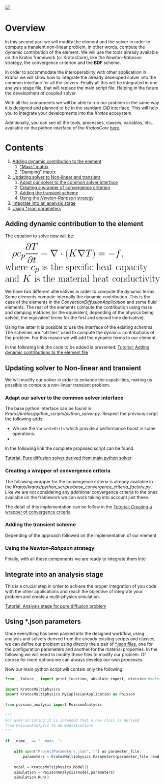 ![](https://i.gifer.com/3jnq.gif)

# Overview

In this second part we will modify the element and the solver in order to compute a transient non-linear problem, in other words, compute the dynamic contribution of the element. We will use the tools already available on the Kratos framework (or KratosCore), like the *Newton-Rahpson* strategy, the convergence criterion and the **BDF** scheme. 

In order to accommodate the interoperability with other applicatiion in *Kratos* we will show how to integrate the already developed solver into the common interface for all the solvers. Finally all this will be integrated in one analysis stage file, that will replace the main script file. Helping in the future the development of coupled solver.

With all this components we will be able to run our problem in the same way it is designed and planned to be in the standard [*GiD* interface](https://github.com/KratosMultiphysics/GiDInterface). This will help you to integrate your developments into the *Kratos* ecosystem.

Additionally, you can see all the tools, processes, classes, variables, etc... available on the pỳthon interface of the *KratosCore* [here](https://github.com/KratosMultiphysics/Kratos/wiki/Kratos-classes-accesible-via-python).

# Contents

1. [Adding dynamic contribution to the element][dummiesnl1_1]
    1. ["Mass" matrix][dummiesnl1_1a]
    2. ["Damping" matrix][dummiesnl1_1b]
2. [Updating solver to Non-linear and transient][dummiesnl1_2]
    1. [Adapt our solver to the common solver interface][dummiesnl1_20]
    2. [Creating a wrapper of convergence criterion][dummiesnl1_2a]
    3. [Adding the transient scheme][dummiesnl1_2b]
    4. [Using the *Newton-Rahpson* strategy][dummiesnl1_2c]
3. [Integrate into an analysis stage][dummiesnl1_3]
4. [Using *.json parameters][dummiesnl1_4]

[dummiesnl1_1]: #adding-dynamic-contribution-to-the-element
[dummiesnl1_1a]: #adding-dynamic-contribution-to-the-element
[dummiesnl1_1b]: #adding-dynamic-contribution-to-the-element
[dummiesnl1_2]: #updating-solver-to-non-linear-and-transient
[dummiesnl1_20]: #adapt-our-solver-to-the-common-solver-interface
[dummiesnl1_2a]: #creating-a-wrapper-of-convergence-criterion
[dummiesnl1_2b]: #adding-the-transient-scheme
[dummiesnl1_2c]: #using-the-newton-rahpson-strategy
[dummiesnl1_3]: #integrate-into-an-analysis-stage
[dummiesnl1_4]: #using-json-parameters

## Adding dynamic contribution to the element

The equation to solve [now will be](https://en.wikipedia.org/wiki/Heat_equation):

![](https://raw.githubusercontent.com/KratosMultiphysics/Documentation/master/Wiki_files/Kratos-For-Dummies/dynamic_equation.png)

We have two different alternatives in order to compute the dynamic terms. Some elements compute internally the dynamic contribution. This is the case of the elements in the *ConvectionDiffusionApplication* and some fluid elements. The rest of the elements compute the contribution using mass and damping matrices (or the equivalent, depending of the physics being solved, the equivalent terms for the first and second time derivative). 

Using the latter it is possible to use the interface of the existing *schemes*. The schemes are "utilities" used to compute the dynamic contributions of the problem. For this reason we will add the dynamic terms to our element.

In the following link the code to be added is presented:
[Tutorial: Adding dynamic contributions to the element file](https://github.com/KratosMultiphysics/Kratos/wiki/Tutorial:-Adding-dynamic-contributions-to-the-element-file)

## Updating solver to Non-linear and transient

We will modify our solver in order to enhance the capabilities, making us possible to compute a non-linear transient problem.

### Adapt our solver to the common solver interface

The base python interface can be found in *Kratos/kratos/python_scripts/python_solver.py*. Respect the previous script the following adds:

* We use the `VariableUtils` which provide a performance boost in some operations.
* 


In the following link the complete proposed script can be found.

[Tutorial: Pure diffusion solver derived from main python solver](https://github.com/KratosMultiphysics/Kratos/wiki/Tutorial:-Pure-diffusion-solver-derived-from-main-python-solver)

### Creating a wrapper of convergence criteria

The following wrapper for the convergence criteria is already available in the *Kratos/kratos/python_scripts/base_convergence_criteria_factory.py*. Like we are not considering any additional convergence criteria to the ones available on the framework we can work taking into account just these.

The detail of this implementation can be follow in the [Tutorial: Creating a wrapper of convergence criteria](https://github.com/KratosMultiphysics/Kratos/wiki/Tutorial:-Creating-a-wrapper-of-convergence-criteria)

### Adding the transient scheme

Depending of the approach followed on the implementation of our element

### Using the *Newton-Rahpson* strategy

Finally, with all these components we are ready to integrate them into 

## Integrate into an analysis stage

This is a crucial step in order to achieve the proper integration of you code with the other applications and reach the objective of integrate your problem and create a multi-physics simulation.

[Tutorial: Analysis stage for pure diffusion problem](https://github.com/KratosMultiphysics/Kratos/wiki/Tutorial:-Analysis-stage-for-pure-diffusion-problem)

## Using *.json parameters

Once everything has been packed into the designed workflow, using analysis and solvers derived from the already existing scripts and classes, we can define our problem using directly the a pair of [*.json files](https://es.wikipedia.org/wiki/JSON), one for the configuration parameters and another for the material properties. In the following we will need to modify these files to modify our problem. Of course for more options we can always develop our own processes.

Now our main python script will contain only the following:

~~~py
from __future__ import print_function, absolute_import, division #makes KratosMultiphysics backward compatible with python 2.6 and 2.7

import KratosMultiphysics
import KratosMultiphysics.MyLaplacianApplication as Poisson

from poisson_analysis import PoissonAnalysis

"""
For user-scripting it is intended that a new class is derived
from PoissonAnalysis to do modifications
"""

if __name__ == "__main__":

    with open("ProjectParameters.json",'r') as parameter_file:
        parameters = KratosMultiphysics.Parameters(parameter_file.read())

    model = KratosMultiphysics.Model()
    simulation = PoissonAnalysis(model,parameters)
    simulation.Run()
~~~


